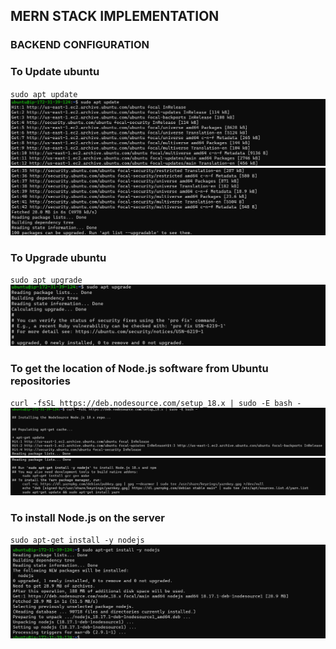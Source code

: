 ## MERN STACK IMPLEMENTATION

### BACKEND CONFIGURATION
### To Update ubuntu
`sudo apt update`
![Apache Status3](./images/Apache-Status3-1.PNG)
![Apache Status3](./images/Apache-Status3-2.PNG)

### To Upgrade ubuntu
`sudo apt upgrade`
![Apache Status3](./images/Apache-Status3-3.PNG)

### To get the location of Node.js software from Ubuntu repositories
`curl -fsSL https://deb.nodesource.com/setup_18.x | sudo -E bash -`
![Apache Status3](./images/Apache-Status3-4.PNG)
![Apache Status3](./images/Apache-Status3-5.PNG)

### To install Node.js on the server
`sudo apt-get install -y nodejs`
![Apache Status3](./images/Apache-Status3-6.PNG)
